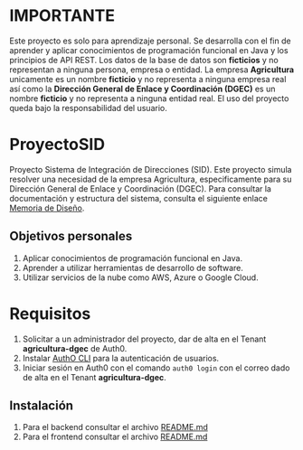 # IMPORTANTE
Este proyecto es solo para aprendizaje personal.
Se desarrolla con el fin de aprender y aplicar conocimientos de programación funcional en Java y los principios de API REST.
Los datos de la base de datos son **ficticios** y no representan a ninguna persona, empresa o entidad.
La empresa **Agricultura** unicamente es un nombre **ficticio** y no representa a ninguna empresa real así como la
**Dirección General de Enlace y Coordinación (DGEC)** es un nombre **ficticio** y no representa a ninguna entidad real.
El uso del proyecto queda bajo la responsabilidad del usuario.

# ProyectoSID
Proyecto Sistema de Integración de Direcciones (SID). Este proyecto simula resolver una necesidad de la empresa Agricultura, 
especificamente para su Dirección General de Enlace y Coordinación (DGEC). Para consultar la documentación y estructura del sistema, consulta
el siguiente enlace [Memoria de Diseño](https://docs.google.com/document/d/143P_dEVh8rJIKpOx_ngRrgteFjxhfVyRJnpyE7mvBZQ/edit?usp=sharing).

## Objetivos personales
1. Aplicar conocimientos de programación funcional en Java.
2. Aprender a utilizar herramientas de desarrollo de software.
3. Utilizar servicios de la nube como AWS, Azure o Google Cloud.

# Requisitos
1. Solicitar a un administrador del proyecto, dar de alta en el Tenant **agricultura-dgec** de Auth0.
2. Instalar [AuthO CLI](https://developer.auth0.com/resources/labs/tools/auth0-cli-basics#access-your-tenant) para la autenticación de usuarios.
3. Iniciar sesión en Auth0 con el comando `auth0 login` con el correo dado de alta en el Tenant **agricultura-dgec**.


## Instalación
1. Para el backend consultar el archivo [README.md](backend/README.md)
2. Para el frontend consultar el archivo [README.md](frontend/README.md)



